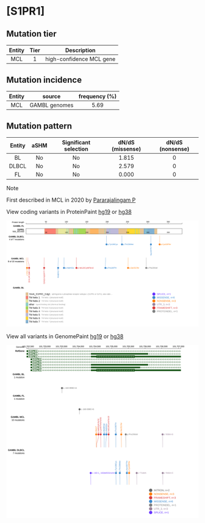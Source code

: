 # [S1PR1]

## Mutation tier

|Entity|Tier|Description             |
|:------:|:----:|------------------------|
|MCL   |1   |high-confidence MCL gene|
## Mutation incidence

|Entity|source       |frequency (%)|
|:------:|:-------------:|:-------------:|
|MCL   |GAMBL genomes|5.69         |

## Mutation pattern

|Entity|aSHM|Significant selection|dN/dS (missense)|dN/dS (nonsense)|
|:------:|:----:|:---------------------:|:----------------:|:----------------:|
|BL    |No  |No                   |1.815           |0               |
|DLBCL |No  |No                   |2.579           |0               |
|FL    |No  |No                   |0.000           |0               |


> [!NOTE]
> First described in MCL in 2020 by [Pararajalingam P](https://pubmed.ncbi.nlm.nih.gov/32160292)


View coding variants in ProteinPaint [hg19](https://www.bcgsc.ca/downloads/morinlab/GAMBL/test/genes/S1PR1_protein.html)  or [hg38](https://www.bcgsc.ca/downloads/morinlab/GAMBL/test/genes/S1PR1_protein_hg38.html)

![image](images/proteinpaint/S1PR1_NM_001400.svg)

View all variants in GenomePaint [hg19](https://www.bcgsc.ca/downloads/morinlab/GAMBL/test/genes/S1PR1.html)  or [hg38](https://www.bcgsc.ca/downloads/morinlab/GAMBL/test/genes/S1PR1_hg38.html)

![image](images/proteinpaint/S1PR1.svg)
